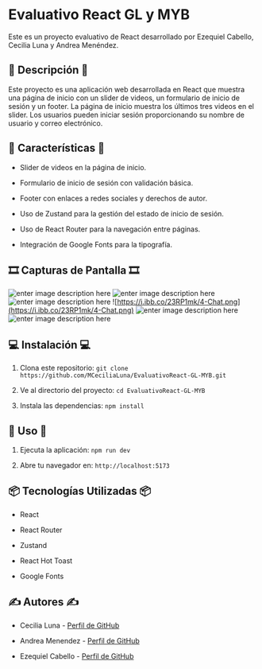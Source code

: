 #   

# Evaluativo React GL y MYB

  

Este es un proyecto evaluativo de React desarrollado por Ezequiel Cabello, Cecilia Luna y Andrea Menéndez.

  

## 📖 Descripción 📖

  

Este proyecto es una aplicación web desarrollada en React que muestra una página de inicio con un slider de videos, un formulario de inicio de sesión y un footer. La página de inicio muestra los últimos tres videos en el slider. Los usuarios pueden iniciar sesión proporcionando su nombre de usuario y correo electrónico.

  

## 🔎 Características 🔎

  

- Slider de videos en la página de inicio.

- Formulario de inicio de sesión con validación básica.

- Footer con enlaces a redes sociales y derechos de autor.

- Uso de Zustand para la gestión del estado de inicio de sesión.

- Uso de React Router para la navegación entre páginas.

- Integración de Google Fonts para la tipografía.

  

## 🎞 Capturas de Pantalla 🎞

![enter image description here](https://i.ibb.co/Pgh5hvX/1-login.png)
![enter image description here](https://i.ibb.co/mBXjqbW/2-Formulario.png)
![enter image description here](https://i.ibb.co/SrWMtt2/3-bienvenida.png)
![https://i.ibb.co/23RP1mk/4-Chat.png](https://i.ibb.co/23RP1mk/4-Chat.png)
![enter image description here](https://i.ibb.co/F86WTN9/5-caja-de-comentarios.png)
![enter image description here](https://i.ibb.co/dBXK1W4/6-Comentarios.png)
  
 

## 💻 Instalación 💻

  

1. Clona este repositorio: `git clone https://github.com/MCeciliaLuna/EvaluativoReact-GL-MYB.git`

2. Ve al directorio del proyecto: `cd EvaluativoReact-GL-MYB`

3. Instala las dependencias: `npm install`

  

## 💾 Uso 💾

  

1. Ejecuta la aplicación: `npm run dev`

2. Abre tu navegador en: `http://localhost:5173`

  

##  📦 Tecnologías Utilizadas 📦

  

- React

- React Router

- Zustand

- React Hot Toast

- Google Fonts

  

##  ✍ Autores ✍

  

- Cecilia Luna - [Perfil de GitHub](https://github.com/MCeciliaLuna)

- Andrea Menendez - [Perfil de GitHub](https://github.com/andimenendez)

- Ezequiel Cabello - [Perfil de GitHub](https://github.com/Kibbax)  

